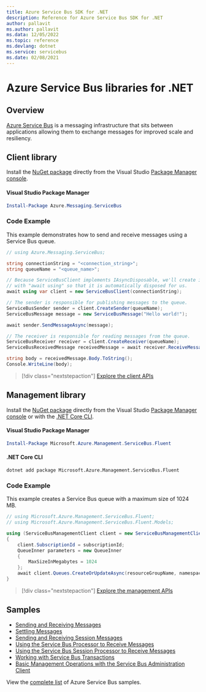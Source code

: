 ```yaml
---
title: Azure Service Bus SDK for .NET
description: Reference for Azure Service Bus SDK for .NET
author: pallavit
ms.author: pallavit
ms.data: 12/05/2022
ms.topic: reference
ms.devlang: dotnet
ms.service: servicebus
ms.date: 02/08/2021
---
```

# Azure Service Bus libraries for .NET

## Overview

[Azure Service Bus](https://docs.microsoft.com/azure/service-bus-messaging/service-bus-messaging-overview) is a messaging infrastructure that sits between applications allowing them to exchange messages for improved scale and resiliency.

## Client library

Install the [NuGet package](https://www.nuget.org/packages/Azure.Messaging.ServiceBus) directly from the Visual Studio [Package Manager console][PackageManager].

#### Visual Studio Package Manager

```powershell
Install-Package Azure.Messaging.ServiceBus
```

### Code Example

This example demonstrates how to send and receive messages using a Service Bus queue.

```csharp
// using Azure.Messaging.ServiceBus;

string connectionString = "<connection_string>";
string queueName = "<queue_name>";

// Because ServiceBusClient implements IAsyncDisposable, we'll create it 
// with "await using" so that it is automatically disposed for us.
await using var client = new ServiceBusClient(connectionString);

// The sender is responsible for publishing messages to the queue.
ServiceBusSender sender = client.CreateSender(queueName);
ServiceBusMessage message = new ServiceBusMessage("Hello world!");

await sender.SendMessageAsync(message);

// The receiver is responsible for reading messages from the queue.
ServiceBusReceiver receiver = client.CreateReceiver(queueName);
ServiceBusReceivedMessage receivedMessage = await receiver.ReceiveMessageAsync();

string body = receivedMessage.Body.ToString();
Console.WriteLine(body);
```

> [!div class="nextstepaction"]
> [Explore the client APIs](/dotnet/api/azure.messaging.servicebus)

## Management library

Install the [NuGet package](https://www.nuget.org/packages/Microsoft.Azure.Management.ServiceBus.Fluent) directly from the Visual Studio [Package Manager console][PackageManager] or with the [.NET Core CLI][DotNetCLI].

#### Visual Studio Package Manager

```powershell
Install-Package Microsoft.Azure.Management.ServiceBus.Fluent
```

#### .NET Core CLI

```dotnetcli
dotnet add package Microsoft.Azure.Management.ServiceBus.Fluent
```

### Code Example

This example creates a Service Bus queue with a maximum size of 1024 MB.

```csharp
// using Microsoft.Azure.Management.ServiceBus.Fluent;
// using Microsoft.Azure.Management.ServiceBus.Fluent.Models;

using (ServiceBusManagementClient client = new ServiceBusManagementClient(credentials))
{
    client.SubscriptionId = subscriptionId;
    QueueInner parameters = new QueueInner
    {
        MaxSizeInMegabytes = 1024
    };
    await client.Queues.CreateOrUpdateAsync(resourceGroupName, namespaceName, queueName, parameters);
}
```

> [!div class="nextstepaction"]
> [Explore the management APIs](/dotnet/api/overview/azure/servicebus/management)

## Samples

- [Sending and Receiving Messages](https://github.com/Azure/azure-sdk-for-net/blob/master/sdk/servicebus/Azure.Messaging.ServiceBus/samples/Sample01_HelloWorld.md)
- [Settling Messages](https://github.com/Azure/azure-sdk-for-net/blob/master/sdk/servicebus/Azure.Messaging.ServiceBus/samples/Sample02_MessageSettlement.md)
- [Sending and Receiving Session Messages](https://github.com/Azure/azure-sdk-for-net/blob/master/sdk/servicebus/Azure.Messaging.ServiceBus/samples/Sample03_SendReceiveSessions.md)
- [Using the Service Bus Processor to Receive Messages](https://github.com/Azure/azure-sdk-for-net/blob/master/sdk/servicebus/Azure.Messaging.ServiceBus/samples/Sample04_Processor.md)
- [Using the Service Bus Session Processor to Receive Messages](https://github.com/Azure/azure-sdk-for-net/blob/master/sdk/servicebus/Azure.Messaging.ServiceBus/samples/Sample05_SessionProcessor.md)
- [Working with Service Bus Transactions](https://github.com/Azure/azure-sdk-for-net/blob/master/sdk/servicebus/Azure.Messaging.ServiceBus/samples/Sample06_Transactions.md)
- [Basic Management Operations with the Service Bus Administration Client](https://github.com/Azure/azure-sdk-for-net/blob/master/sdk/servicebus/Azure.Messaging.ServiceBus/samples/Sample07_CrudOperations.md)

View the [complete list](https://azure.microsoft.com/resources/samples/?term=service+bus) of Azure Service Bus samples.


[PackageManager]: https://docs.microsoft.com/nuget/tools/package-manager-console
[DotNetCLI]: https://docs.microsoft.com/dotnet/core/tools/dotnet-add-package